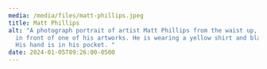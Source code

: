 ```yaml
---
media: /media/files/matt-phillips.jpeg
title: Matt Phillips
alt: "A photograph portrait of artist Matt Phillips from the waist up, standing
  in front of one of his artworks. He is wearing a yellow shirt and black pants.
  His hand is in his pocket. "
date: 2024-01-05T09:26:00-0500
---
```

